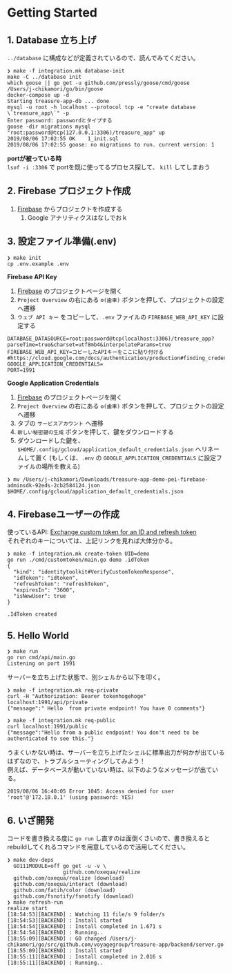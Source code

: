 # Getting Started

## 1. Database 立ち上げ

`../database` に構成などが定義されているので、読んでみてください。

```console
❯ make -f integration.mk database-init 
make -C ../database init
which goose || go get -u github.com/pressly/goose/cmd/goose
/Users/j-chikamori/go/bin/goose
docker-compose up -d
Starting treasure-app-db ... done
mysql -u root -h localhost --protocol tcp -e "create database \`treasure_app\`" -p
Enter password: passwordとタイプする
goose -dir migrations mysql "root:password@tcp(127.0.0.1:3306)/treasure_app" up
2019/08/06 17:02:55 OK    1_init.sql
2019/08/06 17:02:55 goose: no migrations to run. current version: 1
```

**portが被っている時**  
`lsof -i :3306` で portを既に使ってるプロセス探して、 `kill` してしまおう

## 2. Firebase プロジェクト作成

1. [Firebase](https://firebase.google.com/) からプロジェクトを作成する
    1. Google アナリティクスはなしでおｋ
    
## 3. 設定ファイル準備(.env)

```console
❯ make init            
cp .env.example .env
```

**Firebase API Key**

1. [Firebase](https://firebase.google.com/) のプロジェクトページを開く
1. `Project Overview` の右にある `⚙(歯車)` ボタンを押して、プロジェクトの設定へ遷移
1. `ウェブ API キー` をコピーして、`.env` ファイルの `FIREBASE_WEB_API_KEY` に設定する

```
DATABASE_DATASOURCE=root:password@tcp(localhost:3306)/treasure_app?parseTime=true&charset=utf8mb4&interpolateParams=true
FIREBASE_WEB_API_KEY=コピーしたAPIキーをここに貼り付ける
#https://cloud.google.com/docs/authentication/production#finding_credentials_automatically
GOOGLE_APPLICATION_CREDENTIALS=
PORT=1991
```

**Google Application Credentials**

1. [Firebase](https://firebase.google.com/) のプロジェクトページを開く
1. `Project Overview` の右にある `⚙(歯車)` ボタンを押して、プロジェクトの設定へ遷移
1. タブの `サービスアカウント` へ遷移
1. `新しい秘密鍵の生成` ボタンを押して、鍵をダウンロードする
1. ダウンロードした鍵を、 `$HOME/.config/gcloud/application_default_credentials.json` へリネームして置く (もしくは、`.env` の `GOOGLE_APPLICATION_CREDENTIALS` に設定ファイルの場所を教える)

```console
❯ mv /Users/j-chikamori/Downloads/treasure-app-demo-pei-firebase-adminsdk-92eds-2cb2584124.json $HOME/.config/gcloud/application_default_credentials.json
```

## 4. Firebaseユーザーの作成

使っているAPI: [Exchange custom token for an ID and refresh token](https://firebase.google.com/docs/reference/rest/auth/#section-refresh-token)  
それぞれのキーについては、上記リンクを見れば大体分かる。

```console
❯ make -f integration.mk create-token UID=demo
go run ./cmd/customtoken/main.go demo .idToken
{
  "kind": "identitytoolkit#VerifyCustomTokenResponse",
  "idToken": "idtoken",
  "refreshToken": "refreshToken",
  "expiresIn": "3600",
  "isNewUser": true
}

.IdToken created
```

## 5. Hello World

```console
❯ make run          
go run cmd/api/main.go
Listening on port 1991
```

サーバーを立ち上げた状態で、別シェルから以下を叩く。

```console
❯ make -f integration.mk req-private
curl -H "Authorization: Bearer tokenhogehoge" localhost:1991/api/private
{"message":" Hello  from private endpoint! You have 0 comments"}

❯ make -f integration.mk req-public 
curl localhost:1991/public
{"message":"Hello from a public endpoint! You don't need to be authenticated to see this."}
```

うまくいかない時は、サーバーを立ち上げたシェルに標準出力が何かが出ているはずなので、トラブルシューティングしてみよう！  
例えば、データベースが動いていない時は、以下のようなメッセージが出ている。

```console
2019/08/06 16:40:05 Error 1045: Access denied for user 'root'@'172.18.0.1' (using password: YES)
```

## 6. いざ開発

コードを書き換える度に `go run` し直すのは面倒くさいので、書き換えるとrebuildしてくれるコマンドを用意しているので活用してください。

```console
❯ make dev-deps                     
  GO111MODULE=off go get -u -v \
                  github.com/oxequa/realize
  github.com/oxequa/realize (download)
  github.com/oxequa/interact (download)
  github.com/fatih/color (download)
  github.com/fsnotify/fsnotify (download)
❯ make refresh-run
realize start
[18:54:53][BACKEND] : Watching 11 file/s 9 folder/s
[18:54:53][BACKEND] : Install started
[18:54:54][BACKEND] : Install completed in 1.671 s
[18:54:54][BACKEND] : Running..
[18:55:09][BACKEND] : GO changed /Users/j-chikamori/go/src/github.com/voyagegroup/treasure-app/backend/server.go
[18:55:09][BACKEND] : Install started
[18:55:11][BACKEND] : Install completed in 2.016 s
[18:55:11][BACKEND] : Running..
```